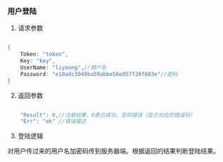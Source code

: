 ### 用户登陆


1. 请求参数

```go

{
	Token: "token",
    Key: "key",
    UserName: "liyoung",//用户名
    Password: "e10adc3949ba59abbe56e057f20f883e"//密码
}

```

2. 返回参数

```go

    "Result": 0,//注册结果，0表示成功，否则错误（显示对应的错误码）
    "Err": "ok" //错误描述

```

3. 登陆逻辑

对用户传过来的用户名加密码传到服务器端。根据返回的结果判断登陆结果。


